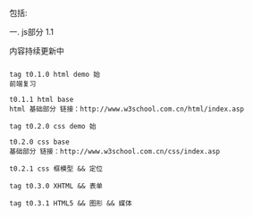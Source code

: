 ####
  包括:

  一. js部分
   1.1 

  内容持续更新中

  ###
    tag t0.1.0 html demo 始
    前端复习

    t0.1.1 html base 
    html 基础部分 链接：http://www.w3school.com.cn/html/index.asp

    tag t0.2.0 css demo 始

    t0.2.0 css base 
    基础部分 链接：http://www.w3school.com.cn/css/index.asp

    t0.2.1 css 框模型 && 定位

    tag t0.3.0 XHTML && 表单

    tag t0.3.1 HTML5 && 图形 && 媒体

